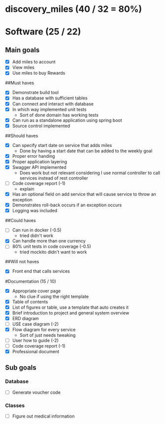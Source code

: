 # discovery_miles (40 / 32 = 80%)
# Software (25 / 22)
## Main goals 
- [x] Add miles to account 
- [x] View miles 
- [x] Use miles to buy Rewards

##Must haves
- [x] Demonstrate build tool
- [x] Has a database with sufficient tables
- [x] Can connect and interact with database
- [x] In which way implemented unit tests 
  - Sort of done domain has working tests
- [x] Can run as a standalone application using spring boot
- [x] Source control implemented

##Should haves
- [x] Can specify start date on service that adds miles
    - Done by having a start date that can be added to the weekly goal
- [x] Proper error handing
- [x] Proper application layering
- [x] Swagger API implemented 
   - Does work but not relevant considering I use normal controller to call services instead of rest controller
- [ ] Code coverage report (-1)
   - explain
- [x] Has an optional field on add service that will cause service to throw an exception 
- [x] Demonstrates roll-back occurs if an exception occurs 
- [x] Logging was included

##Could haves 
- [ ] Can run in docker (-0.5)
  - tried didn't work
- [x] Can handle more than one currency
- [ ] 80% unit tests in code coverage (-0.5)
  - tried mockito didn't want to work

##Will not haves
- [x] Front end that calls services


#Documentation (15 / 10)
- [x] Appropriate cover page
   - No clue if using the right template
- [x] Table of contents
- [x] List of figures or table, use a template that auto creates it
- [x] Brief introduction to project and general system overview
- [x] ERD diagram 
- [ ] USE case diagram (-2)
- [x] Flow diagram for every service
   - Sort of just needs tweaking
- [ ] User how to guide (-2)
- [ ] Code coverage report (-1)
- [x] Professional document 

## Sub goals 
### Database
- [ ] Generate voucher code 

### Classes 
- [ ] Figure out medical information 

